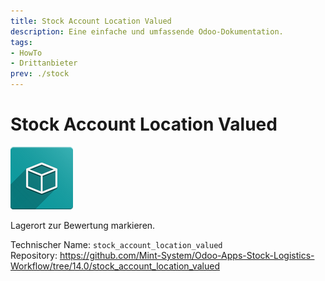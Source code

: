 ```yaml
---
title: Stock Account Location Valued
description: Eine einfache und umfassende Odoo-Dokumentation.
tags:
- HowTo
- Drittanbieter
prev: ./stock
---
```

# Stock Account Location Valued
![icon_oms_box](assets/icon_oms_box.png)

Lagerort zur Bewertung markieren.

Technischer Name: `stock_account_location_valued`\
Repository: <https://github.com/Mint-System/Odoo-Apps-Stock-Logistics-Workflow/tree/14.0/stock_account_location_valued>
